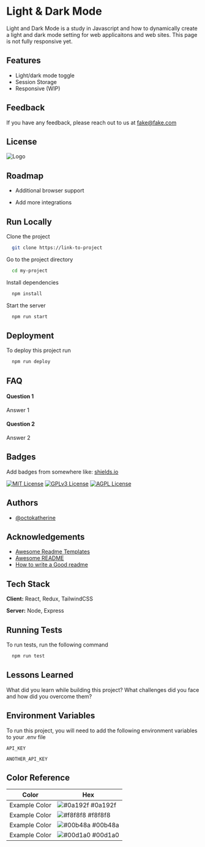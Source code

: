 # Light & Dark Mode

Light and Dark Mode is a study in Javascript and how to dynamically create a light and dark mode setting for web applicaitons and web sites. This page is not fully responsive yet.

## Features

- Light/dark mode toggle
- Session Storage
- Responsive (WIP)

## Feedback

If you have any feedback, please reach out to us at fake@fake.com

## License

![Logo](https://dev-to-uploads.s3.amazonaws.com/uploads/articles/th5xamgrr6se0x5ro4g6.png)

## Roadmap

- Additional browser support

- Add more integrations

## Run Locally

Clone the project

```bash
  git clone https://link-to-project
```

Go to the project directory

```bash
  cd my-project
```

Install dependencies

```bash
  npm install
```

Start the server

```bash
  npm run start
```

## Deployment

To deploy this project run

```bash
  npm run deploy
```

## FAQ

#### Question 1

Answer 1

#### Question 2

Answer 2

## Badges

Add badges from somewhere like: [shields.io](https://shields.io/)

[![MIT License](https://img.shields.io/badge/License-MIT-green.svg)](https://choosealicense.com/licenses/mit/)
[![GPLv3 License](https://img.shields.io/badge/License-GPL%20v3-yellow.svg)](https://opensource.org/licenses/)
[![AGPL License](https://img.shields.io/badge/license-AGPL-blue.svg)](http://www.gnu.org/licenses/agpl-3.0)

## Authors

- [@octokatherine](https://www.github.com/octokatherine)

## Acknowledgements

- [Awesome Readme Templates](https://awesomeopensource.com/project/elangosundar/awesome-README-templates)
- [Awesome README](https://github.com/matiassingers/awesome-readme)
- [How to write a Good readme](https://bulldogjob.com/news/449-how-to-write-a-good-readme-for-your-github-project)

## Tech Stack

**Client:** React, Redux, TailwindCSS

**Server:** Node, Express

## Running Tests

To run tests, run the following command

```bash
  npm run test
```

## Lessons Learned

What did you learn while building this project? What challenges did you face and how did you overcome them?

## Environment Variables

To run this project, you will need to add the following environment variables to your .env file

`API_KEY`

`ANOTHER_API_KEY`

## Color Reference

| Color         | Hex                                                              |
| ------------- | ---------------------------------------------------------------- |
| Example Color | ![#0a192f](https://via.placeholder.com/10/0a192f?text=+) #0a192f |
| Example Color | ![#f8f8f8](https://via.placeholder.com/10/f8f8f8?text=+) #f8f8f8 |
| Example Color | ![#00b48a](https://via.placeholder.com/10/00b48a?text=+) #00b48a |
| Example Color | ![#00d1a0](https://via.placeholder.com/10/00b48a?text=+) #00d1a0 |

